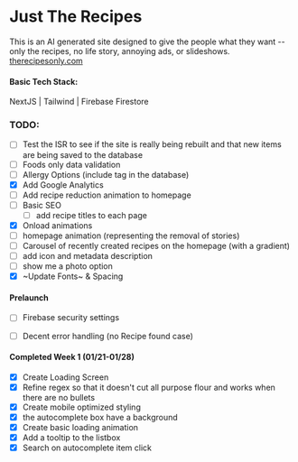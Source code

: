 # Just The Recipes

This is an AI generated site designed to give the people what they want -- only the recipes, no life story, annoying ads, or slideshows.
<a href='therecipesonly.com'>therecipesonly.com</a>

#### Basic Tech Stack:
NextJS | Tailwind | Firebase Firestore

### TODO:
- [ ] Test the ISR to see if the site is really being rebuilt and that new items are being saved to the database
- [ ] Foods only data validation
- [ ] Allergy Options (include tag in the database)
- [x] Add Google Analytics
- [ ] Add recipe reduction animation to homepage
- [ ] Basic SEO
    - [ ] add recipe titles to each page
- [x] Onload animations
- [ ] homepage animation (representing the removal of stories)
- [ ] Carousel of recently created recipes on the homepage (with a gradient)
- [ ] add icon and metadata description
- [ ] show me a photo option
- [x] ~Update Fonts~ & Spacing

#### Prelaunch
- [ ] Firebase security settings
- [ ] Decent error handling (no Recipe found case)


#### Completed Week 1 (01/21-01/28)
- [x] Create Loading Screen
- [x] Refine regex so that it doesn't cut all purpose flour and works when there are no bullets
- [x] Create mobile optimized styling
- [x] the autocomplete box have a background
- [x] Create basic loading animation
- [x] Add a tooltip to the listbox
- [x] Search on autocomplete item click